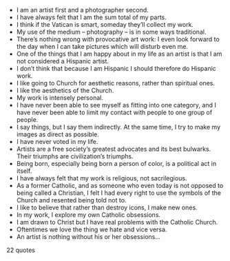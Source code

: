  - I am an artist first and a photographer second.
 - I have always felt that I am the sum total of my parts.
 - I think if the Vatican is smart, someday they’ll collect my work.
 - My use of the medium – photography – is in some ways traditional.
 - There’s nothing wrong with provocative art work: I even look forward to the day when I can take pictures which will disturb even me.
 - One of the things that I am happy about in my life as an artist is that I am not considered a Hispanic artist.
 - I don’t think that because I am Hispanic I should therefore do Hispanic work.
 - I like going to Church for aesthetic reasons, rather than spiritual ones.
 - I like the aesthetics of the Church.
 - My work is intensely personal.
 - I have never been able to see myself as fitting into one category, and I have never been able to limit my contact with people to one group of people.
 - I say things, but I say them indirectly. At the same time, I try to make my images as direct as possible.
 - I have never voted in my life.
 - Artists are a free society’s greatest advocates and its best bulwarks. Their triumphs are civilization’s triumphs.
 - Being born, especially being born a person of color, is a political act in itself.
 - I have always felt that my work is religious, not sacrilegious.
 - As a former Catholic, and as someone who even today is not opposed to being called a Christian, I felt I had every right to use the symbols of the Church and resented being told not to.
 - I like to believe that rather than destroy icons, I make new ones.
 - In my work, I explore my own Catholic obsessions.
 - I am drawn to Christ but I have real problems with the Catholic Church.
 - Oftentimes we love the thing we hate and vice versa.
 - An artist is nothing without his or her obsessions...

22 quotes